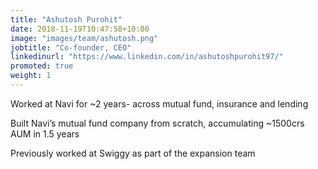 ```yaml
---
title: "Ashutosh Purohit"
date: 2018-11-19T10:47:58+10:00
image: "images/team/ashutosh.png"
jobtitle: "Co-founder, CEO"
linkedinurl: "https://www.linkedin.com/in/ashutoshpurohit97/"
promoted: true
weight: 1
---
```



Worked at Navi for ~2 years- across mutual fund, insurance and lending​

Built Navi’s mutual fund company from scratch, accumulating ~1500crs AUM in 1.5 years​

Previously worked at Swiggy as part of the expansion team